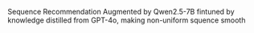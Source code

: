 Sequence Recommendation Augmented by Qwen2.5-7B fintuned by knowledge distilled from GPT-4o, making non-uniform squence smooth 
